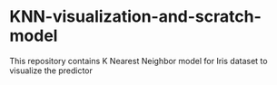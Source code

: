 # KNN-visualization-and-scratch-model
This repository contains K Nearest Neighbor model for Iris dataset to visualize the predictor
